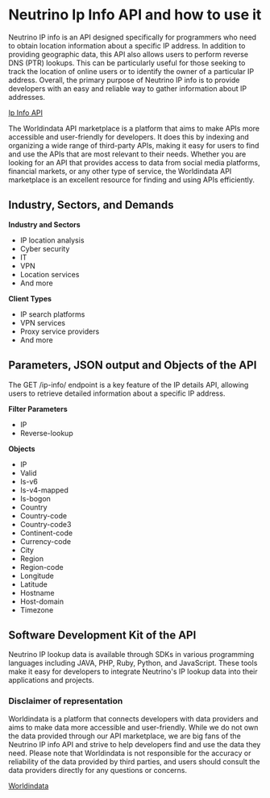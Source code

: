 # Neutrino Ip Info API and how to use it #
Neutrino IP info is an API designed specifically for programmers who need to obtain location information about a specific IP address. In addition to providing geographic data, this API also allows users to perform reverse DNS (PTR) lookups. This can be particularly useful for those seeking to track the location of online users or to identify the owner of a particular IP address. Overall, the primary purpose of Neutrino IP info is to provide developers with an easy and reliable way to gather information about IP addresses.


[Ip Info API](https://www.worldindata.com/api/Neutrino-IP-info-api)

The Worldindata API marketplace is a platform that aims to make APIs more accessible and user-friendly for developers. It does this by indexing and organizing a wide range of third-party APIs, making it easy for users to find and use the APIs that are most relevant to their needs. Whether you are looking for an API that provides access to data from social media platforms, financial markets, or any other type of service, the Worldindata API marketplace is an excellent resource for finding and using APIs efficiently.


## Industry, Sectors, and Demands ##

**Industry and Sectors**
- IP location analysis
- Cyber security
- IT
- VPN
- Location services
- And more

**Client Types**
- IP search platforms
- VPN services
- Proxy service providers
- And more



## Parameters, JSON output and Objects of the API ##
The GET /ip-info/ endpoint is a key feature of the IP details API, allowing users to retrieve detailed information about a specific IP address.



**Filter Parameters**
- IP
- Reverse-lookup


**Objects**
- IP
- Valid
- Is-v6
- Is-v4-mapped
- Is-bogon
- Country
- Country-code
- Country-code3
- Continent-code
- Currency-code
- City
- Region
- Region-code
- Longitude
- Latitude
- Hostname
- Host-domain
- Timezone

## Software Development Kit of the API ##

Neutrino IP lookup data is available through SDKs in various programming languages including JAVA, PHP, Ruby, Python, and JavaScript. These tools make it easy for developers to integrate Neutrino's IP lookup data into their applications and projects.


### Disclaimer of representation ###
Worldindata is a platform that connects developers with data providers and aims to make data more accessible and user-friendly. While we do not own the data provided through our API marketplace, we are big fans of the Neutrino IP info API and strive to help developers find and use the data they need. Please note that Worldindata is not responsible for the accuracy or reliability of the data provided by third parties, and users should consult the data providers directly for any questions or concerns.


[Worldindata](https://www.worldindata.com)
